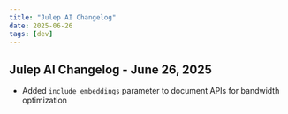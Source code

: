 ```yaml
---
title: "Julep AI Changelog"
date: 2025-06-26
tags: [dev]
---
```


## Julep AI Changelog - June 26, 2025

- Added `include_embeddings` parameter to document APIs for bandwidth optimization